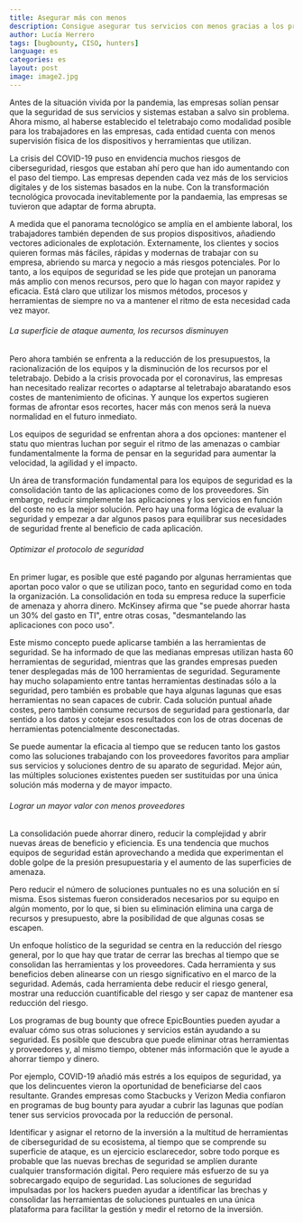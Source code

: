 ```yaml
---
title: Asegurar más con menos
description: Consigue asegurar tus servicios con menos gracias a los programas de bug bounty.
author: Lucía Herrero
tags: [bugbounty, CISO, hunters]
language: es
categories: es
layout: post
image: image2.jpg
---
```


Antes de la situación vivida por la pandemia, las empresas solían pensar que la seguridad de sus servicios y sistemas estaban a salvo sin problema. Ahora mismo, al haberse establecido el teletrabajo como modalidad posible para los trabajadores en las empresas, cada entidad cuenta con menos supervisión física de los dispositivos y herramientas que utilizan. 

La crisis del COVID-19 puso en envidencia muchos riesgos de ciberseguridad, riesgos que estaban ahí pero que han ido aumentando con el paso del tiempo. Las empresas dependen cada vez más de los servicios digitales y de los sistemas basados en la nube. Con la transformación tecnológica provocada inevitablemente por la pandaemia, las empresas se tuvieron que adaptar de forma abrupta. 

A medida que el panorama tecnológico se amplía en el ambiente laboral, los trabajadores también dependen de sus propios dispositivos, añadiendo vectores adicionales de explotación. Externamente, los clientes y socios quieren formas más fáciles, rápidas y modernas de trabajar con su empresa, abriendo su marca y negocio a más riesgos potenciales. Por lo tanto, a los equipos de seguridad se les pide que protejan un panorama más amplio con menos recursos, pero que lo hagan con mayor rapidez y eficacia. Está claro que utilizar los mismos métodos, procesos y herramientas de siempre no va a mantener el ritmo de esta necesidad cada vez mayor.  

###### La superficie de ataque aumenta, los recursos disminuyen 

Pero ahora también se enfrenta a la reducción de los presupuestos, la racionalización de los equipos y la disminución de los recursos por el teletrabajo. Debido a la crisis provocada por el coronavirus, las empresas han necesitado realizar recortes o adaptarse al teletrabajo abaratando esos costes de mantenimiento de oficinas. Y aunque los expertos sugieren formas de afrontar esos recortes, hacer más con menos será la nueva normalidad en el futuro inmediato. 

Los equipos de seguridad se enfrentan ahora a dos opciones: mantener el statu quo mientras luchan por seguir el ritmo de las amenazas o cambiar fundamentalmente la forma de pensar en la seguridad para aumentar la velocidad, la agilidad y el impacto. 

Un área de transformación fundamental para los equipos de seguridad es la consolidación tanto de las aplicaciones como de los proveedores. Sin embargo, reducir simplemente las aplicaciones y los servicios en función del coste no es la mejor solución. Pero hay una forma lógica de evaluar la seguridad y empezar a dar algunos pasos para equilibrar sus necesidades de seguridad frente al beneficio de cada aplicación. 

###### Optimizar el protocolo de seguridad

En primer lugar, es posible que esté pagando por algunas herramientas que aportan poco valor o que se utilizan poco, tanto en seguridad como en toda la organización. La consolidación en toda su empresa reduce la superficie de amenaza y ahorra dinero. McKinsey afirma que "se puede ahorrar hasta un 30% del gasto en TI", entre otras cosas, "desmantelando las aplicaciones con poco uso".  

Este mismo concepto puede aplicarse también a las herramientas de seguridad. Se ha informado de que las medianas empresas utilizan hasta 60 herramientas de seguridad, mientras que las grandes empresas pueden tener desplegadas más de 100 herramientas de seguridad. Seguramente hay mucho solapamiento entre tantas herramientas destinadas sólo a la seguridad, pero también es probable que haya algunas lagunas que esas herramientas no sean capaces de cubrir. Cada solución puntual añade costes, pero también consume recursos de seguridad para gestionarla, dar sentido a los datos y cotejar esos resultados con los de otras docenas de herramientas potencialmente desconectadas.  

Se puede aumentar la eficacia al tiempo que se reducen tanto los gastos como las soluciones trabajando con los proveedores favoritos para ampliar sus servicios y soluciones dentro de su aparato de seguridad. Mejor aún, las múltiples soluciones existentes pueden ser sustituidas por una única solución más moderna y de mayor impacto.  

###### Lograr un mayor valor con menos proveedores 

La consolidación puede ahorrar dinero, reducir la complejidad y abrir nuevas áreas de beneficio y eficiencia. Es una tendencia que muchos equipos de seguridad están aprovechando a medida que experimentan el doble golpe de la presión presupuestaria y el aumento de las superficies de amenaza. 

Pero reducir el número de soluciones puntuales no es una solución en sí misma. Esos sistemas fueron considerados necesarios por su equipo en algún momento, por lo que, si bien su eliminación elimina una carga de recursos y presupuesto, abre la posibilidad de que algunas cosas se escapen.  

Un enfoque holístico de la seguridad se centra en la reducción del riesgo general, por lo que hay que tratar de cerrar las brechas al tiempo que se consolidan las herramientas y los proveedores. Cada herramienta y sus beneficios deben alinearse con un riesgo significativo en el marco de la seguridad. Además, cada herramienta debe reducir el riesgo general, mostrar una reducción cuantificable del riesgo y ser capaz de mantener esa reducción del riesgo. 

Los programas de bug bounty que ofrece EpicBounties pueden ayudar a evaluar  cómo sus otras soluciones y servicios están ayudando a su seguridad. Es posible que descubra que puede eliminar otras herramientas y proveedores y, al mismo tiempo, obtener más información que le ayude a ahorrar tiempo y dinero.  

Por ejemplo, COVID-19 añadió más estrés a los equipos de seguridad, ya que los delincuentes vieron la oportunidad de beneficiarse del caos resultante. Grandes empresas como Stacbucks y Verizon Media confiaron en programas de bug bounty para ayudar a cubrir las lagunas que podían tener sus servicios provocada por la reducción de personal. 

Identificar y asignar el retorno de la inversión a la multitud de herramientas de ciberseguridad de su ecosistema, al tiempo que se comprende su superficie de ataque, es un ejercicio esclarecedor, sobre todo porque es probable que las nuevas brechas de seguridad se amplíen durante cualquier transformación digital. Pero requiere más esfuerzo de su ya sobrecargado equipo de seguridad. Las soluciones de seguridad impulsadas por los hackers pueden ayudar a identificar las brechas y consolidar las herramientas de soluciones puntuales en una única plataforma para facilitar la gestión y medir el retorno de la inversión. 
